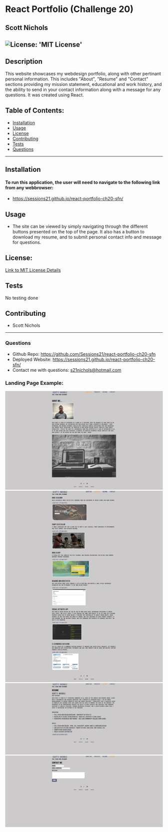 # React Portfolio (Challenge 20)

## Scott Nichols

 ![License: 'MIT License'](https://img.shields.io/badge/License-MIT-blue)
 -------------------------------
## Description 
This website showcases my webdesign portfolio, along with other pertinant personal information. This includes "About", "Resume" and "Contact" sections providing my mission statement, educational and work history, and the ability to send in your contact information along with a message for any questions.  It was created using React.

## Table of Contents:
  * [Installation](#installation)
  * [Usage](#usage)
  * [License](#license)
  * [Contributing](#contributing)
  * [Tests](#tests)
  * [Questions](#questions)
 --------------------------------- 
## Installation
#### To run this application, the user will need to navigate to the following link from any webbrowser:
- https://sessions21.github.io/react-portfolio-ch20-sfn/

## Usage
- The site can be viewed by simply navigating through the different buttons presented on the top of the page. It also has a button to download my resume, and to submit personal contact info and message for questions.

## License:
 [Link to MIT License Details](https://choosealicense.com/licenses/mit/)

## Tests
  No testing done

## Contributing
  * Scott Nichols

 ---------------------------------
### Questions
* Github Repo: https://github.com/Sessions21/react-portfolio-ch20-sfn
* Deployed Website: https://sessions21.github.io/react-portfolio-ch20-sfn/
* Contact me with questions: s21nichols@hotmail.com

### Landing Page Example:
 
![website about page](./src/assets/images_project/about.png)
![website projects page](./src/assets/images_project/projects.png)
![website resume page](./src/assets/images_project/resume.png)
![website contact page](./src/assets/images_project/contact.png)